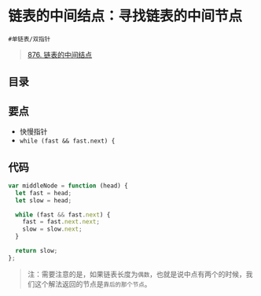 
# 链表的中间结点：寻找链表的中间节点

`#单链表/双指针` 

> [876. 链表的中间结点](https://leetcode.cn/problems/middle-of-the-linked-list/)


## 目录
<!-- toc -->
 ## 要点 

- 快慢指针
- `while (fast && fast.next) {`

## 代码

```javascript
var middleNode = function (head) {
  let fast = head;
  let slow = head;

  while (fast && fast.next) {
    fast = fast.next.next;
    slow = slow.next;
  }

  return slow;
};
```



>  注：需要注意的是，如果链表长度为`偶数`，也就是说中点有两个的时候，我们这个解法返回的节点是`靠后的那个节点`。
